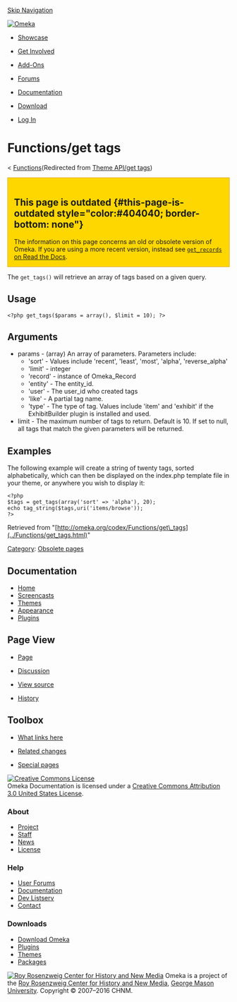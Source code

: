 <div id="wrap">

[Skip Navigation](get_tags.html#content)
<div id="header">

<div class="padding">

<span
id="logo">[![Omeka](http://omeka.org/ui/i/logo-horizontal-288px.gif)](../../index.html)</span>
<div id="search-form">

</div>

-   <div id="nav-showcase">

    </div>

    [Showcase](../../showcase.1.html)
-   <div id="nav-involved">

    </div>

    [Get Involved](../../index.html%3Fp=124.html)
-   <div id="nav-addons">

    </div>

    [Add-Ons](../../add-ons.1.html)
-   <div id="nav-forums">

    </div>

    [Forums](../../forums/topic/mysqli-stmt.bind-result.html)
-   <div id="nav-documentation">

    </div>

    [Documentation](http://omeka.org/codex/)
-   <div id="nav-download">

    </div>

    [Download](../../download.1.html)

</div>

</div>

<div id="content">

<div class="padding">

<div id="user-meta">

-   <div id="pt-login">

    </div>

    [Log
    In](http://omeka.org/c/index.php?title=Special:UserLogin&returnto=Theme%20API/get%20tags)

</div>

Functions/get tags
==================

<div id="contentSub">

<span class="subpages">&lt;
[Functions](../Functions.html "Functions")</span>(Redirected from [Theme
API/get
tags](http://omeka.org/c/index.php?title=Theme_API/get_tags&redirect=no "Theme API/get tags"))

</div>

<div id="primary">

<div
style="background:gold; border:1px solid goldenrod; padding: 1em 1em 0 1em; margin-bottom: 1em;">

<span id="This_page_is_outdated" class="mw-headline">This page is outdated</span> {#this-page-is-outdated style="color:#404040; border-bottom: none"}
---------------------------------------------------------------------------------

The information on this page concerns an old or obsolete version of
Omeka. If you are using a more recent version, instead see
[`get_records` on Read the
Docs](http://omeka.readthedocs.org/en/latest/Reference/libraries/globals/get_records.html).

</div>

The `get_tags()` will retrieve an array of tags based on a given query.

<span id="Usage" class="mw-headline"> Usage </span>
---------------------------------------------------

<div class="mw-geshi mw-content-ltr" dir="ltr">

<div class="php source-php">

``` {.de1}
<?php get_tags($params = array(), $limit = 10); ?>
```

</div>

</div>

<span id="Arguments" class="mw-headline"> Arguments </span>
-----------------------------------------------------------

-   params - (array) An array of parameters. Parameters include:
    -   'sort' - Values include 'recent', 'least', 'most', 'alpha',
        'reverse\_alpha'
    -   'limit' - integer
    -   'record' - instance of Omeka\_Record
    -   'entity' - The entity\_id.
    -   'user' - The user\_id who created tags
    -   'like' - A partial tag name.
    -   'type' - The type of tag. Values include 'item' and 'exhibit' if
        the ExhibitBuilder plugin is installed and used.
-   limit - The maximum number of tags to return. Default is 10. If set
    to null, all tags that match the given parameters will be returned.

<span id="Examples" class="mw-headline"> Examples </span>
---------------------------------------------------------

The following example will create a string of twenty tags, sorted
alphabetically, which can then be displayed on the index.php template
file in your theme, or anywhere you wish to display it:

<div class="mw-geshi mw-content-ltr" dir="ltr">

<div class="php source-php">

``` {.de1}
<?php
$tags = get_tags(array('sort' => 'alpha'), 20); 
echo tag_string($tags,uri('items/browse'));
?>
```

</div>

</div>

<div class="printfooter">

Retrieved from
"[http://omeka.org/codex/Functions/get\_tags](../Functions/get_tags.html)"

</div>

<div id="catlinks" class="catlinks">

<div id="mw-normal-catlinks">

[Category](http://omeka.org/codex/Special:Categories "Special:Categories"):
<span dir="ltr">[Obsolete
pages](http://omeka.org/c/index.php?title=Category:Obsolete_pages&action=edit&redlink=1 "Category:Obsolete pages (page does not exist)")</span>

</div>

</div>

</div>

<div id="secondary">

<div class="portlet">

Documentation
-------------

-   [Home](http://omeka.org/codex/)
-   [Screencasts](http://omeka.org/codex/Screencasts)
-   [Themes](http://omeka.org/codex/Managing_Themes_2.0)
-   [Appearance](http://omeka.org/codex/Managing_Appearance_2.0)
-   [Plugins](http://omeka.org/codex/Plugins2.0)

</div>

<div class="portlet">

Page View
---------

-   <div id="nav-page">

    </div>

    [Page](../Functions/get_tags.html)
-   <div id="nav-discussion">

    </div>

    [Discussion](http://omeka.org/c/index.php?title=Talk:Functions/get_tags&action=edit&redlink=1)
-   <div id="nav-view_source">

    </div>

    [View
    source](http://omeka.org/c/index.php?title=Functions/get_tags&action=edit)
-   <div id="nav-history">

    </div>

    [History](http://omeka.org/c/index.php?title=Functions/get_tags&action=history)

</div>

<div id="wiki-toolbox" class="portlet">

Toolbox
-------

-   <div id="t-whatlinkshere">

    </div>

    [What links here](../Special:WhatLinksHere/Functions/get_tags.html)
-   <div id="t-recentchangeslinked">

    </div>

    [Related
    changes](../Special:RecentChangesLinked/Functions/get_tags.html)
-   <div id="t-specialpages">

    </div>

    [Special pages](http://omeka.org/codex/Special:SpecialPages)

</div>

[![Creative Commons
License](https://i.creativecommons.org/l/by/3.0/us/88x31.png)](http://creativecommons.org/licenses/by/3.0/us/)\
Omeka Documentation is licensed under a [Creative Commons Attribution
3.0 United States
License](http://creativecommons.org/licenses/by/3.0/us/).

</div>

</div>

</div>

<div id="footer">

<div class="padding">

<div id="sitemap">

<div class="section">

### About

-   [Project](../../index.html%3Fp=2.html)
-   [Staff](../../index.html%3Fp=3.html)
-   [News](../../blog.1.html)
-   [License](http://www.gnu.org/copyleft/gpl.html)

</div>

<div class="section">

### Help

-   [User Forums](../../forums/topic/mysqli-stmt.bind-result.html)
-   [Documentation](http://omeka.org/codex/)
-   [Dev Listserv](http://groups.google.com/group/omeka-dev)
-   [Contact](http://omeka.org/contact/)

</div>

<div class="section">

### Downloads

-   [Download Omeka](../../download.1.html)
-   [Plugins](../../plugins.html)
-   [Themes](../../download/themes/index.html)
-   [Packages](../../index.html%3Fp=222.html)

</div>

</div>

<div id="chnm-meta">

<span id="chnm-logo">[![Roy Rosenzweig Center for History and New
Media](http://omeka.org/ui/i/rrchnm-logo-regular.gif)](http://chnm.gmu.edu)</span>
Omeka is a project of the [Roy Rosenzweig Center for History and New
Media](http://chnm.gmu.edu), [George Mason
University](http://www.gmu.edu). Copyright © 2007–2016 CHNM.

</div>

</div>

</div>

</div>
